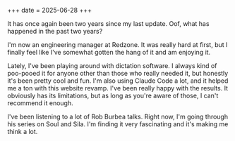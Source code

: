 +++
date = 2025-06-28
+++

It has once again been two years since my last update. Oof, what has happened in the past two years?

I'm now an engineering manager at Redzone. It was really hard at first, but I finally feel like I've somewhat gotten the hang of it and am enjoying it.

Lately, I've been playing around with dictation software. I always kind of poo-pooed it for anyone other than those who really needed it, but honestly it's been pretty cool and fun. I'm also using Claude Code a lot, and it helped me a ton with this website revamp. I've been really happy with the results. It obviously has its limitations, but as long as you're aware of those, I can't recommend it enough.

I've been listening to a lot of Rob Burbea talks. Right now, I'm going through his series on Soul and Sila. I'm finding it very fascinating and it's making me think a lot.
